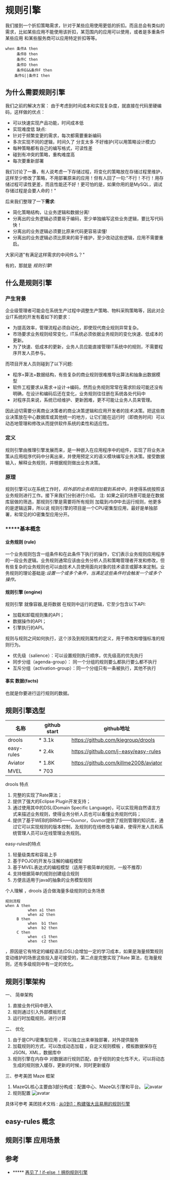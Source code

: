 # 规则引擎


我们接到一个折扣策略需求，针对于某些应用使用更低的折扣。而且总会有类似的需求，比如某些应用不能使用该折扣，某范围内的应用可以使用，或者是多重条件某些应用 和某些服务商可以应用特定折扣等等。
```aidl
when 条件A then  
     条件B then 
     条件C then 
     条件D then
     条件E&&条件F then 
    条件G||条件I then
```
## 为什么需要规则引擎
我们之前的解决方案：
由于考虑到时间成本和实现复杂度，就直接在代码里硬编码，这样做的优点：
- 可以快速实现产品功能，时间成本低
- 实现难度低
缺点:
- 针对于频繁变更的需求，每次都需要重新编码
- 多次实现不同的逻辑，时间久了 分支太多 不好维护(可以用策略设计模式)
- 每种策略都有自己的编写格式，可读性差
- 碰到有冲突的策略，重构难度高
- 每次要重新部署

我们讨论了一番，有人说考虑一下存储过程，将变化的策略放在存储过程里维护，这样至少修改了策略，不用部署原来的应用！但有人回了一句:"不行！不行！用存储过程可读性更差，而且性能还不好！更可怕的是，如果你用的是MySQL，调试存储过程是会要人命的！"

后来我们整理了一下**需求**:
- 简化策略结构，让业务逻辑和数据分离!
- 分离出的业务逻辑必须要易于编码，至少单独编写这些业务逻辑，要比写代码快！
- 分离出的业务逻辑必须要比原来代码更容易读懂!
- 分离出的业务逻辑必须比原来的易于维护，至少改动这些逻辑，应用不需要重启。

大家问道"有满足这样需求的中间件么？"

有的，那就是 *规则引擎*!
## 什么是规则引擎
### 产生背景
企业级管理者可能会在系统生产过程中调整生产策略、物料采购策略等，因此对企业IT系统的开发有着如下的要求：

- 为提高效率，管理流程必须自动化，即使现代商业规则异常复杂。
- 市场要求业务规则经常变化，IT系统必须依据业务规则的变化快速、低成本的更新。
- 为了快速、低成本的更新，业务人员应能直接管理IT系统中的规则，不需要程序开发人员参与。

而项目开发人员则碰到了以下问题:

- 程序=算法+数据结构，有些复杂的商业规则很难推导出算法和抽象出数据模型
- 软件工程要求从需求->设计->编码，然而业务规则常常在需求阶段可能还没有明确，在设计和编码后还在变化，业务规则往往嵌在系统各处代码中
- 对程序员来说，系统已经维护、更新困难，更不可能让业务人员来管理。

因此迫切需要分离商业决策者的商业决策逻辑和应用开发者的技术决策。把这些商业决策放在中心数据库或其他统一的地方，让它们能在运行时（即商务时间）可以动态地管理和修改从而提供软件系统的柔性和适应性。

### 定义
规则引擎由推理引擎发展而来，是一种嵌入在应用程序中的组件，实现了将业务决策从应用程序代码中分离出来，并使用预定义的语义模块编写业务决策。接受数据输入，解释业务规则，并根据规则做出业务决策。
### 原理
规则引擎可以在系统工作时，*将外部的业务规则加载到系统中*，并使得系统按照该业务规则进行工作。接下来我们分别进行介绍。
注: 如果之前的场景可能是在数据库层做的筛选，那规则引擎是需要将所有规则 加载到*内存*中去运行规则，他更多的是逻辑运算，所以说 规则引擎的项目是一个CPU密集型应用，最好是单独部署，和常见的IO密集型应用分开。

### *****基本概念
#### 业务规则 (rule)
一个业务规则包含一组条件和在此条件下执行的操作，它们表示业务规则应用程序的一段业务逻辑。业务规则通常应该由业务分析人员和策略管理者开发和修改，但有些复杂的业务规则也可以由技术人员使用面向对象的技术语言或脚本来定制。业务规则的理论基础是:*设置一个或多个条件，当满足这些条件时会触发一个或多个操作。*
#### 规则引擎 (engine)
规则引擎 就像容器,是将数据 在规则中运行的逻辑，它至少包含以下API:
- 加载和卸载规则集的API；
- 数据操作的API；
- 引擎执行的API。

规则与规则之间如何执行，这个涉及到规则属性的定义，用于修改和增强标准的规则行为。
- 优先级（salience）：可以设置规则执行顺序，优先级高的优先执行
- 同步分组（agenda-group）： 同一个分组的规则要么都执行要么都不执行
- 互斥分组（activation-group）：同一个分组只有一条被执行，其他不执行


#### 事实 数据(facts)
也就是你要进行运行规则的数据。
## 规则引擎选型

| 名称 | github start  |  github地址|
| ---     |   ---     | --- |
| drools  | * 3.1k    | https://github.com/kiegroup/drools |
|easy-rules|* 2.4k    | https://github.com/j-easy/easy-rules |
|Aviator  | * 1.8K    | https://github.com/killme2008/aviator |
|MVEL      |* 703     | |

drools 特点
1. 完整的实现了Rate算法；
2. 提供了强大的Eclipse Plugin开发支持；
3. 通过使用其中的DSL(Domain Specific Language)，可以实现用自然语言方式来描述业务规则，使得业务分析人员也可以看懂业务规则代码；
4. 提供了基于WEB的BRMS——Guvnor，Guvnor提供了规则管理的知识库，通过它可以实现规则的版本控制，及规则的在线修改与编译，使得开发人员和系统管理人员可以在线管理业务规则。

easy-rules的特点
1. 轻量级类库和容易上手
2. 基于POJO的开发与注解的编程模型
3. 基于MVEL表达式的编程模型（适用于极简单的规则，一般不推荐）
4. 支持根据简单的规则创建组合规则
5. 方便且适用于java的抽象的业务模型规则

个人理解 ，drools 适合做海量多级规则的业务场景 
```aidl
规则流程
when A then
          when a1 then
          when a2 then  
     B then 
          when  b1 then
          when  b2 then
     C then
          when  c1 then
          when  c2 then
```
，原因是它有特定的编程语法(DSL)会增加一定的学习成本，如果是海量频繁规则变动维护的场景这些投入是可接受的，第二点是完整实现了Rate 算法，在海量规则，还有多级规则中有一定的优化。

##  规则引擎架构

一、 简单架构 

1. 直接业务代码中嵌入
2. 规则通过引入外部模板形式
3. 运行时加载规则，进行计算

二、 优化
1. 由于是CPU密集型应用 ，可以独立出来单独部署，对外提供服务
2. 加载规则的方式，可以改成动态加载 ，自定义规则模板 ，模板数据保存在 JSON，XML，数据库中
3. 规则引擎在内存中 对数据进行规则匹配，由于规则的变化性不大，可以将动态生成的规则放入缓存，更新的时候，同时更新缓存

三、参考美团 Maze 框架
1. MazeQL核心主要由3部分构成：配置中心、MazeQL引擎和平台。
![avatar](https://p0.meituan.net/travelcube/7119b70635731c94f45871ad788a3289400155.png)
2. 规则配置
![avatar](https://p1.meituan.net/travelcube/b648dab4d847848593cac4fa18c1cbf9212164.png)

具体可参考 美团技术文档 : [从0到1：构建强大且易用的规则引擎](https://tech.meituan.com/2017/06/09/maze-framework.html)
## easy-rules 概念

## 规则引擎 应用场景

## 参考
- ***** [再见了 ! if-else ！拥抱规则引擎](https://www.jianshu.com/p/9b67ab434795)

